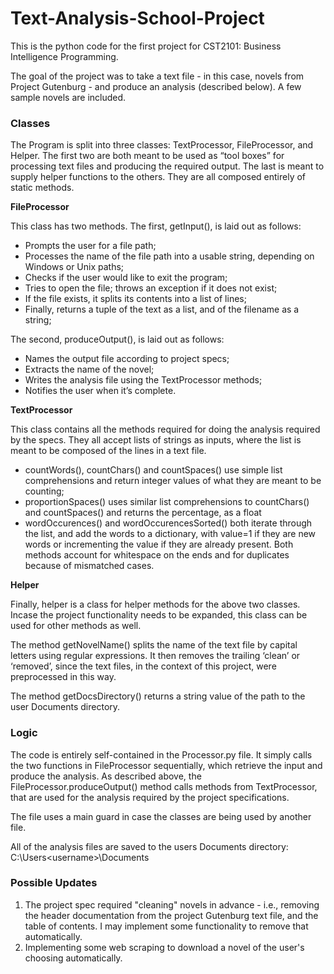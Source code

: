 # Text-Analysis-School-Project
This is the python code for the first project for CST2101: Business Intelligence Programming.

The goal of the project was to take a text file - in this case, novels from Project Gutenburg - and produce an analysis (described below). A few sample novels are included.

### Classes

The Program is split into three classes: TextProcessor, FileProcessor, and Helper. The first two are both meant to be used as “tool boxes” for processing text files and producing the required output. The last is meant to supply helper functions to the others. They are all composed entirely of static methods.

**FileProcessor**

This class has two methods. The first, getInput(), is laid out as follows:

*	Prompts the user for a file path;
*	Processes the name of the file path into a usable string, depending on Windows or Unix paths;
*	Checks if the user would like to exit the program;
*	Tries to open the file; throws an exception if it does not exist;
*	If the file exists, it splits its contents into a list of lines;
*	Finally, returns a tuple of the text as a list, and of the filename as a string;

The second, produceOutput(), is laid out as follows:

*	Names the output file according to project specs;
*	Extracts the name of the novel;
*	Writes the analysis file using the TextProcessor methods;
*	Notifies the user when it’s complete.

**TextProcessor**

This class contains all the methods required for doing the analysis required by the specs. They all accept lists of strings as inputs, where the list is meant to be composed of the lines in a text file. 

*	countWords(), countChars() and countSpaces() use simple list comprehensions and return integer values of what they are meant to be counting;
*	proportionSpaces() uses similar list comprehensions to countChars() and countSpaces() and returns the percentage, as a float 
*	wordOccurences() and wordOccurencesSorted() both iterate through the list, and add the words to a dictionary, with value=1 if they are new words or incrementing the value if they are already present. Both methods account for whitespace on the ends and for duplicates because of mismatched cases.

**Helper**

Finally, helper is a class for helper methods for the above two classes. Incase the project functionality  needs to be expanded, this class can be used for other methods as well. 

The method getNovelName() splits the name of the text file by capital letters using regular expressions. It then removes the trailing ‘clean’ or ‘removed’, since the text files, in the context of this project, were preprocessed in this way.

The method getDocsDirectory() returns a string value of the path to the user Documents directory.

### Logic

The code is entirely self-contained in the Processor.py file. It simply calls the two functions in FileProcessor sequentially, which retrieve the input and produce the analysis. As described above, the FileProcessor.produceOutput() method calls methods from TextProcessor, that are used for the analysis required by the project specifications.

The file uses a main guard in case the classes are being used by another file.

All of the analysis files are saved to the users Documents directory: C:\Users\<username>\Documents

### Possible Updates
1. The project spec required "cleaning" novels in advance - i.e., removing the header documentation from the project Gutenburg text file, and the table of contents. I may implement some functionality to remove that automatically.
2. Implementing some web scraping to download a novel of the user's choosing automatically.

